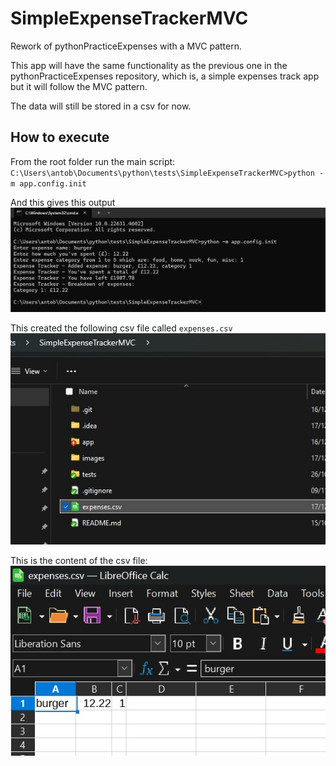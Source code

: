 # SimpleExpenseTrackerMVC
Rework of pythonPracticeExpenses with a MVC pattern. 

This app will have the same functionality as the previous one in the 
pythonPracticeExpenses repository, which is, a simple expenses track app but it will follow the MVC pattern.

The data will still be stored in a csv for now.

## How to execute

From the root folder run the main script:
`C:\Users\antob\Documents\python\tests\SimpleExpenseTrackerMVC>python -m app.config.init`

And this gives this output
![Execution sample](images/execution_sample.jpg)

This created the following csv file called `expenses.csv`
![csv file created](images/csv_sample.jpg)

This is the content of the csv file:
![csv file content](images/csv_content_sample.jpg)





